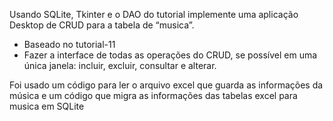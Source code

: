 Usando SQLite, Tkinter e o DAO do tutorial implemente uma aplicação Desktop de CRUD para a tabela de “musica”.

- Baseado no tutorial-11
- Fazer a interface de todas as operações do CRUD, se possível em uma única janela: incluir, excluir, consultar e alterar.


Foi usado um código para ler o arquivo excel que guarda as informações da música e um código que migra as informações das tabelas excel para musica em SQLite